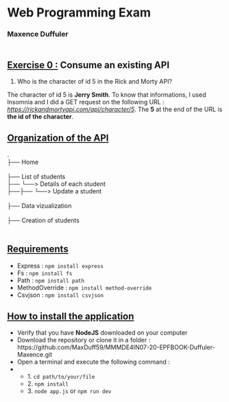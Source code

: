 # **Web Programming Exam**
### Maxence Duffuler<br><br>

## **<ins>Exercise 0 :</ins> Consume an existing API**

1. Who is the character of id 5 in the Rick and Morty API?

The character of id 5 is **Jerry Smith**. To know that informations, I used Insomnia and I did a GET request on the following URL : *https://rickandmortyapi.com/api/character/5*. The **5** at the end of the URL is **the id of the character**. 

## **<ins>Organization of the API</ins>**

.<br>
├── Home<br><br>
├── List of students<br>
├──     └──> Details of each student<br>
├──├──             └──> Update a student<br><br>
├── Data vizualization<br><br>
├── Creation of students<br><br>

## **<ins>Requirements</ins>**

<ul>
  <li>Express : <code>npm install express</code></li>
<li>Fs : <code>npm install fs</code></li>
<li>Path : <code>npm install path</code></li>
<li>MethodOverride : <code>npm install method-override</code></li>
<li>Csvjson : <code>npm install csvjson</code></li>
</ul>

## **<ins>How to install the application</ins>**

<ul>
<li>Verify that you have <strong>NodeJS</strong> downloaded on your computer
<li>Download the repository or clone it in a folder : https://github.com/MaxDuff59/MMMDE4IN07-20-EPFBOOK-Duffuler-Maxence.git
<li>Open a terminal and execute the following command : 
<li><ul>
<li> 1. <code>cd path/to/your/file</code>
<li> 2. <code>npm install</code>
<li> 3. <code>node app.js</code> or <code>npm run dev</code>
</ul>
</ul>
